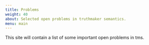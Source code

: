 ```yaml
---
title: Problems
weight: 40
about: Selected open problems in truthmaker semantics.
menu: main 
---
```


This site will contain a list of some important open problems in tms.
